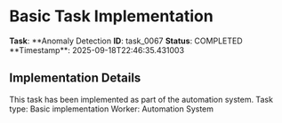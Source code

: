 # Basic Task Implementation

**Task**: **Anomaly Detection
**ID**: task_0067
**Status**: COMPLETED
**Timestamp\*\*: 2025-09-18T22:46:35.431003

## Implementation Details

This task has been implemented as part of the automation system.
Task type: Basic implementation
Worker: Automation System
